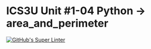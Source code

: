 # ICS3U Unit #1-04 Python → area_and_perimeter
[![GitHub's Super Linter](https://github.com/Mr-Coxall/ICS3U-Unit1-04-Python-area_and_perimeter/workflows/GitHub's%20Super%20Linter/badge.svg)](https://github.com/Mr-Coxall/ICS3U-Unit1-04-Python-area_and_perimeter/actions)
